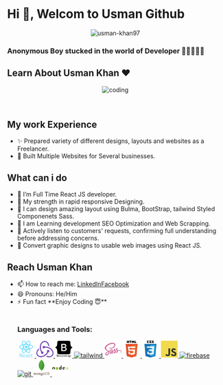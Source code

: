 <h1 align="left">Hi 👋, Welcom to Usman Github</h1>
<p align="center"> <img src="https://komarev.com/ghpvc/?username=usman-khan97&label=Profile%20views&color=0e75b6&style=flat" alt="usman-khan97" /> </p>

<h3 align="left">Anonymous Boy stucked in the world of <strong> Developer </strong>🙋🏻‍♂️🕺🏼</h3>
<h2>Learn About Usman Khan ❤</h2>
<p align="center">
<img  alt="coding" width="300px" height="170px" src="https://remakelearning.org/wp-content/uploads/2020/01/122.gif" >
</p>
</br>
<h2>My work Experience</h2>
<ul>
<!-- <li>🙋 Working at virtual Soft pvt React JS Developer.</li>
<li>🙋 Internship In Axtreem Soft pvt as a Frontend Developer.</li>  -->
<li>✨ Prepared variety of different designs, layouts and websites as a Freelancer.</li>
<li>🚀 Built Multiple Websites for Several businesses.</li>
</ul>
<h2>What can i do</h2>
<ul>
<li>🌱 I’m Full Time React JS developer.</li>
<!-- <li>🌱 Learning Next JS and Typescript to enhance my skillset.</li> -->
<li>💪 My strength in rapid responsive Designing.</li>
<li>🎨 I can design amazing layout using Bulma, BootStrap, tailwind Styled Componenets Sass.</li>
<li>👯 I am Learning development SEO Optimization and Web Scrapping.</li>
<li>📝 Actively listen to customers' requests, confirming full understanding before addressing concerns.</li>
<li>🔨 Convert graphic designs to usable web images using React JS.</li>
</ul>

<h2>Reach Usman Khan</h2>
<ul> 
<li>📫 How to reach me: <a href="https://www.linkedin.com/in/usman-khan-b86352234/">LinkedIn</a><a href="https://www.facebook.com/profile.php?id=100028747641234">Facebook</a></li>
<li>😄 Pronouns: He/Him</li>
<li>⚡ Fun fact **Enjoy Coding 😇**</li>
</br>


<h3 align="left">Languages and Tools:</h3>
<p align="left">
  <a href="https://reactjs.org/" target="_blank" rel="noreferrer"> <img src="https://raw.githubusercontent.com/devicons/devicon/master/icons/react/react-original-wordmark.svg" alt="react" width="40" height="40"/> </a> 
  <a href="https://redux.js.org" target="_blank" rel="noreferrer"> <img src="https://raw.githubusercontent.com/devicons/devicon/master/icons/redux/redux-original.svg" alt="redux" width="40" height="40"/> </a> 
  <a href="https://getbootstrap.com" target="_blank" rel="noreferrer"> <img src="https://raw.githubusercontent.com/devicons/devicon/master/icons/bootstrap/bootstrap-plain-wordmark.svg" alt="bootstrap" width="40" height="40"/>
  <a href="https://tailwindcss.com/" target="_blank" rel="noreferrer"> <img src="https://www.vectorlogo.zone/logos/tailwindcss/tailwindcss-icon.svg" alt="tailwind" width="40" height="40"/> </a></a>
  <a href="https://sass-lang.com" target="_blank" rel="noreferrer"> <img src="https://raw.githubusercontent.com/devicons/devicon/master/icons/sass/sass-original.svg" alt="sass" width="40" height="40"/> </a>
  <a href="https://www.w3.org/html/" target="_blank" rel="noreferrer"> <img src="https://raw.githubusercontent.com/devicons/devicon/master/icons/html5/html5-original-wordmark.svg" alt="html5" width="40" height="40"/> </a><a href="https://www.w3schools.com/css/" target="_blank" rel="noreferrer"> <img src="https://raw.githubusercontent.com/devicons/devicon/master/icons/css3/css3-original-wordmark.svg" alt="css3" width="40" height="40"/> </a><a href="https://developer.mozilla.org/en-US/docs/Web/JavaScript" target="_blank" rel="noreferrer"> <img src="https://raw.githubusercontent.com/devicons/devicon/master/icons/javascript/javascript-original.svg" alt="javascript" width="40" height="40"/> </a>   <a href="https://firebase.google.com/" target="_blank" rel="noreferrer"> <img src="https://www.vectorlogo.zone/logos/firebase/firebase-icon.svg" alt="firebase" width="40" height="40"/> </a> <a href="https://git-scm.com/" target="_blank" rel="noreferrer"> <img src="https://www.vectorlogo.zone/logos/git-scm/git-scm-icon.svg" alt="git" width="40" height="40"/> </a>  <a href="https://www.mongodb.com/" target="_blank" rel="noreferrer"> <img src="https://raw.githubusercontent.com/devicons/devicon/master/icons/mongodb/mongodb-original-wordmark.svg" alt="mongodb" width="40" height="40"/> </a> <a href="https://nodejs.org" target="_blank" rel="noreferrer"> <img src="https://raw.githubusercontent.com/devicons/devicon/master/icons/nodejs/nodejs-original-wordmark.svg" alt="nodejs" width="40" height="40"/> </a>   </p>
</br>
